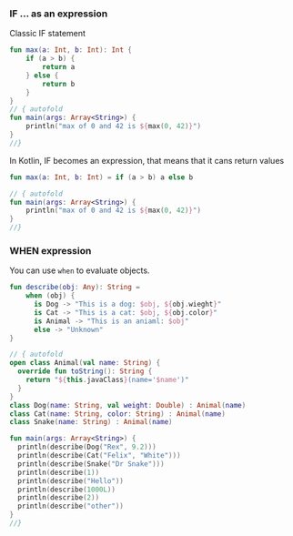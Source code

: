 ### IF ... as an expression

Classic IF statement
``` kotlin runnable
fun max(a: Int, b: Int): Int {
    if (a > b) {
        return a
    } else {
        return b
    }
}
// { autofold
fun main(args: Array<String>) {
    println("max of 0 and 42 is ${max(0, 42)}")
}
//}
```

In Kotlin, IF becomes an expression, that means that it cans return values
``` kotlin runnable
fun max(a: Int, b: Int) = if (a > b) a else b

// { autofold
fun main(args: Array<String>) {
    println("max of 0 and 42 is ${max(0, 42)}")
}
//}
```

### WHEN expression

You can use `when` to evaluate objects.

``` kotlin runnable
fun describe(obj: Any): String =
    when (obj) {
      is Dog -> "This is a dog: $obj, ${obj.wieght}"
      is Cat -> "This is a cat: $obj, ${obj.color}"
      is Animal -> "This is an aniaml: $obj"
      else -> "Unknown"
}

// { autofold
open class Animal(val name: String) {
  override fun toString(): String {
    return "${this.javaClass}(name='$name')"
  }
}
class Dog(name: String, val weight: Double) : Animal(name)
class Cat(name: String, color: String) : Animal(name)
class Snake(name: String) : Animal(name)

fun main(args: Array<String>) {
  println(describe(Dog("Rex", 9.2)))
  println(describe(Cat("Felix", "White")))
  println(describe(Snake("Dr Snake")))
  println(describe(1))
  println(describe("Hello"))
  println(describe(1000L))
  println(describe(2))
  println(describe("other"))
}
//}
```